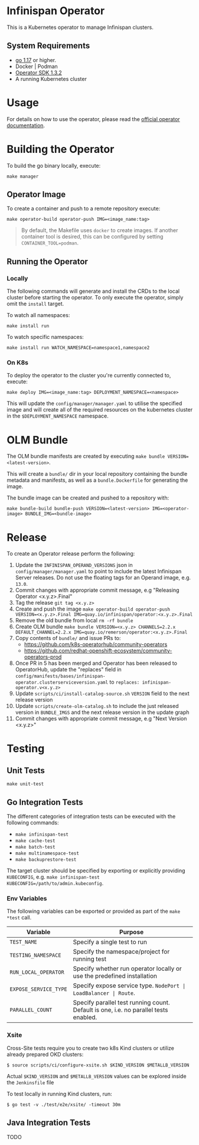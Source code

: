 # Infinispan Operator

This is a Kubernetes operator to manage Infinispan clusters.

## System Requirements

* [go 1.17](https://github.com/golang/go) or higher.
* Docker | Podman
* [Operator SDK 1.3.2](https://github.com/operator-framework/operator-sdk/releases/download/v1.3.2/operator-sdk_linux_amd64)
* A running Kubernetes cluster

# Usage

For details on how to use the operator, please read the [official operator documentation](https://infinispan.org/docs/infinispan-operator/main/operator.html).

# Building the Operator

To build the go binary locally, execute:

`make manager`

## Operator Image

To create a container and push to a remote repository execute:

`make operator-build operator-push IMG=<image_name:tag>`

> By default, the Makefile uses `docker` to create images. If another container tool is desired, this can be configured
by setting `CONTAINER_TOOL=podman`.

## Running the Operator

### Locally
The following commands will generate and install the CRDs to the local cluster before starting the operator. To only execute the operator, simply omit the `install` target.

To watch all namespaces:

`make install run`

To watch specific namespaces:

`make install run WATCH_NAMESPACE=namespace1,namespace2`

### On K8s
To deploy the operator to the cluster you're currently connected to, execute:

`make deploy IMG=<image_name:tag> DEPLOYMENT_NAMESPACE=<namespace>`

This will update the `config/manager/manager.yaml` to utilise the specified image and will create all of the required
resources on the kubernetes cluster in the `$DEPLOYMENT_NAMESPACE` namespace.

# OLM Bundle
The OLM bundle manifests are created by executing `make bundle VERSION=<latest-version>`.

This will create a `bundle/` dir in your local repository containing the bundle metadata and manifests, as well as a
`bundle.Dockerfile` for generating the image.

The bundle image can be created and pushed to a repository with:

```
make bundle-build bundle-push VERSION=<latest-version> IMG=<operator-image> BUNDLE_IMG=<bundle-image>
```

# Release
To create an Operator release perform the following:

1. Update the `INFINISPAN_OPERAND_VERSIONS` json in `config/manager/manager.yaml` to point to include the latest Infinispan Server releases. Do not use the floating tags for an Operand image, e.g. `13.0`.
2. Commit changes with appropriate commit message, e.g "Releasing Operator <x.y.z>.Final"
3. Tag the release `git tag <x.y.z>`
4. Create and push the image `make operator-build operator-push VERSION=<x.y.z>.Final IMG=quay.io/infinispan/operator:<x.y.z>.Final`
5. Remove the old bundle from local `rm -rf bundle`
6. Create OLM bundle `make bundle VERSION=<x.y.z> CHANNELS=2.2.x DEFAULT_CHANNEL=2.2.x IMG=quay.io/remerson/operator:<x.y.z>.Final`
7. Copy contents of `bundle/` and issue PRs to:
    - https://github.com/k8s-operatorhub/community-operators
    - https://github.com/redhat-openshift-ecosystem/community-operators-prod
8. Once PR in 5 has been merged and Operator has been released to OperatorHub, update the "replaces" field in `config/manifests/bases/infinispan-operator.clusterserviceversion.yaml`
to `replaces: infinispan-operator.v<x.y.z>`
9. Update `scripts/ci/install-catalog-source.sh` `VERSION` field to the next release version
10. Update `scripts/create-olm-catalog.sh` to include the just released version in `BUNDLE_IMGS` and the next release version in the update graph
11. Commit changes with appropriate commit message, e.g "Next Version <x.y.z>"

# Testing

## Unit Tests

`make unit-test`

## Go Integration Tests

The different categories of integration tests can be executed with the following commands:

- `make infinispan-test`
- `make cache-test`
- `make batch-test`
- `make multinamespace-test`
- `make backuprestore-test`

The target cluster should be specified by exporting or explicitly providing `KUBECONFIG`, e.g. `make infinispan-test KUBECONFIG=/path/to/admin.kubeconfig`.

### Env Variables
The following variables can be exported or provided as part of the `make *test` call.

| Variable              | Purpose                                                                              |
|-----------------------|--------------------------------------------------------------------------------------|
| `TEST_NAME`           | Specify a single test to run                                                         |
| `TESTING_NAMESPACE`   | Specify the namespace/project for running test                                       |
| `RUN_LOCAL_OPERATOR`  | Specify whether run operator locally or use the predefined installation              |
| `EXPOSE_SERVICE_TYPE` | Specify expose service type. `NodePort \| LoadBalancer \| Route`.                    |
| `PARALLEL_COUNT`      | Specify parallel test running count. Default is one, i.e. no parallel tests enabled. |

### Xsite
Cross-Site tests require you to create two k8s Kind clusters or utilize already prepared OKD clusters:
```
$ source scripts/ci/configure-xsite.sh $KIND_VERSION $METALLB_VERSION
```

Actual `$KIND_VERSION` and `$METALLB_VERSION` values can be explored inside the `Jenkinsfile` file 

To test locally in running Kind clusters, run:
```
$ go test -v ./test/e2e/xsite/ -timeout 30m
```

## Java Integration Tests
TODO
